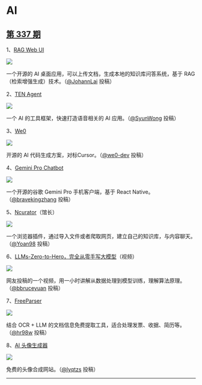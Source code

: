 # AI

## [第 337 期](https://github.com/ruanyf/weekly/blob/master/docs/issue-337.md)

1、[RAG Web UI](https://github.com/rag-web-ui/rag-web-ui)

![](https://cdn.beekka.com/blogimg/asset/202502/bg2025020802.webp)

一个开源的 AI 桌面应用，可以上传文档，生成本地的知识库问答系统，基于 RAG（检索增强生成）技术。（[@JohannLai](https://github.com/ruanyf/weekly/issues/6052) 投稿）

2、[TEN Agent](https://github.com/TEN-framework/TEN-Agent)

![](https://cdn.beekka.com/blogimg/asset/202502/bg2025020805.webp)

一个 AI 的工具框架，快速打造语音相关的 AI 应用。（[@SyunWong](https://github.com/ruanyf/weekly/issues/6060) 投稿）

3、[We0](https://github.com/we0-dev/we0)

![](https://cdn.beekka.com/blogimg/asset/202502/bg2025021301.webp)

开源的 AI 代码生成方案，对标Cursor。（[@we0-dev](https://github.com/ruanyf/weekly/issues/6095) 投稿）

4、[Gemini Pro Chatbot](https://github.com/bravekingzhang/gemini-pro-chatbot)

![](https://cdn.beekka.com/blogimg/asset/202502/bg2025021002.webp)

一个开源的谷歌 Gemini Pro 手机客户端，基于 React Native。（[@bravekingzhang](https://github.com/ruanyf/weekly/issues/6089) 投稿）

5、[Ncurator](https://www.ncurator.com/zh)（馆长）

![](https://cdn.beekka.com/blogimg/asset/202502/bg2025021302.webp)

一个浏览器插件，通过导入文件或者爬取网页，建立自己的知识库，与内容聊天。（[@Yoan98](https://github.com/ruanyf/weekly/issues/6096) 投稿）

6、[LLMs-Zero-to-Hero，完全从零手写大模型](https://www.bilibili.com/video/BV1qWwke5E3K/)（视频）

![](https://cdn.beekka.com/blogimg/asset/202502/bg2025020804.webp)

网友投稿的一个视频，用一小时讲解从数据处理到模型训练，理解算法原理。（[@bbruceyuan](https://github.com/ruanyf/weekly/issues/6055) 投稿）

7、[FreeParser](https://freeparser.net)

![](https://cdn.beekka.com/blogimg/asset/202502/bg2025020703.webp)

结合 OCR + LLM 的文档信息免费提取工具，适合处理发票、收据、简历等。（[@hr98w](https://github.com/ruanyf/weekly/issues/6040) 投稿）

8、[AI 头像生成器](https://ai-headshot-generator.net/)

![](https://cdn.beekka.com/blogimg/asset/202502/bg2025021004.webp)

免费的头像合成网站。（[@lyqtzs](https://github.com/ruanyf/weekly/issues/6092) 投稿）

---

